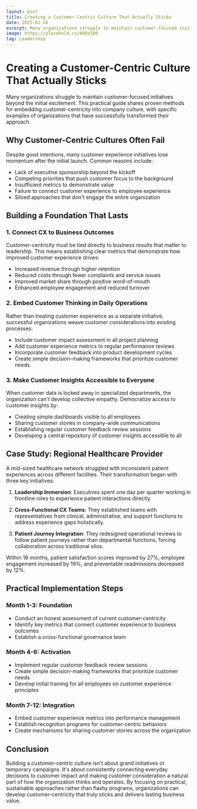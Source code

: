```yaml
---
layout: post
title: Creating a Customer-Centric Culture That Actually Sticks
date: 2025-02-28
excerpt: Many organizations struggle to maintain customer-focused initiatives beyond the initial excitement. This practical guide shares proven methods for embedding customer-centricity into company culture, with specific examples of organizations that have successfully transformed their approach.
image: https://placehold.co/800x500
tag: Leadership
---
```


# Creating a Customer-Centric Culture That Actually Sticks

Many organizations struggle to maintain customer-focused initiatives beyond the initial excitement. This practical guide shares proven methods for embedding customer-centricity into company culture, with specific examples of organizations that have successfully transformed their approach.

## Why Customer-Centric Cultures Often Fail

Despite good intentions, many customer experience initiatives lose momentum after the initial launch. Common reasons include:

- Lack of executive sponsorship beyond the kickoff
- Competing priorities that push customer focus to the background
- Insufficient metrics to demonstrate value
- Failure to connect customer experience to employee experience
- Siloed approaches that don't engage the entire organization

## Building a Foundation That Lasts

### 1. Connect CX to Business Outcomes

Customer-centricity must be tied directly to business results that matter to leadership. This means establishing clear metrics that demonstrate how improved customer experience drives:

- Increased revenue through higher retention
- Reduced costs through fewer complaints and service issues
- Improved market share through positive word-of-mouth
- Enhanced employee engagement and reduced turnover

### 2. Embed Customer Thinking in Daily Operations

Rather than treating customer experience as a separate initiative, successful organizations weave customer considerations into existing processes:

- Include customer impact assessment in all project planning
- Add customer experience metrics to regular performance reviews
- Incorporate customer feedback into product development cycles
- Create simple decision-making frameworks that prioritize customer needs

### 3. Make Customer Insights Accessible to Everyone

When customer data is locked away in specialized departments, the organization can't develop collective empathy. Democratize access to customer insights by:

- Creating simple dashboards visible to all employees
- Sharing customer stories in company-wide communications
- Establishing regular customer feedback review sessions
- Developing a central repository of customer insights accessible to all

## Case Study: Regional Healthcare Provider

A mid-sized healthcare network struggled with inconsistent patient experiences across different facilities. Their transformation began with three key initiatives:

1. **Leadership Immersion**: Executives spent one day per quarter working in frontline roles to experience patient interactions directly.

2. **Cross-Functional CX Teams**: They established teams with representatives from clinical, administrative, and support functions to address experience gaps holistically.

3. **Patient Journey Integration**: They redesigned operational reviews to follow patient journeys rather than departmental functions, forcing collaboration across traditional silos.

Within 18 months, patient satisfaction scores improved by 27%, employee engagement increased by 19%, and preventable readmissions decreased by 12%.

## Practical Implementation Steps

### Month 1-3: Foundation
- Conduct an honest assessment of current customer-centricity
- Identify key metrics that connect customer experience to business outcomes
- Establish a cross-functional governance team

### Month 4-6: Activation
- Implement regular customer feedback review sessions
- Create simple decision-making frameworks that prioritize customer needs
- Develop initial training for all employees on customer experience principles

### Month 7-12: Integration
- Embed customer experience metrics into performance management
- Establish recognition programs for customer-centric behaviors
- Create mechanisms for sharing customer stories across the organization

## Conclusion

Building a customer-centric culture isn't about grand initiatives or temporary campaigns. It's about consistently connecting everyday decisions to customer impact and making customer consideration a natural part of how the organization thinks and operates. By focusing on practical, sustainable approaches rather than flashy programs, organizations can develop customer-centricity that truly sticks and delivers lasting business value.